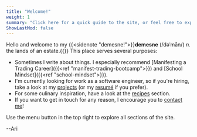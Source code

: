 ```yaml
---
title: "Welcome!"
weight: 1
summary: "Click here for a quick guide to the site, or feel free to explore on your own."
ShowLastMod: false
---
```


Hello and welcome to my {{<sidenote "demesne!">}}<b>demesne</b> (/dəˈmān/) <i>n.</i> the lands of an estate.{{</sidenote>}} This place serves several purposes:
- Sometimes I write about things. I especially recommend [Manifesting a Trading Career]({{<ref "manifest-trading-bootcamp">}}) and [School Mindset]({{<ref "school-mindset">}}).
- I'm currently looking for work as a software engineer, so if you're hiring, take a look at my [projects](/projects) (or my [resumé](/resume) if you prefer).
- For some culinary inspiration, have a look at the [recipes](/recipes) section.
- If you want to get in touch for any reason, I encourage you to [contact me](/contact)!

Use the menu button in the top right to explore all sections of the site.

--Ari